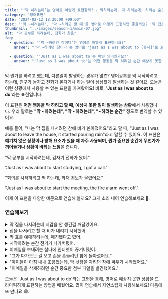 ```yaml
---
title: "‘막 하려는데’는 영어로 어떻게 표현할까? - 막하려는데, 딱 하려는데, 하려는 순간"
category: "영어표현"
date: "2024-02-12 18:20:00 +09:00"
desc: "'딱 ~하려는데', '막 ~하려고 할 때'를 영어로 어떻게 표현하면 좋을까요? '막 집을 나서려는데 비가 오기 시작했어.', '막 요리를 시작하려는데 친구가 놀러 왔어.' 등을 영어로 표현하는 법을 배워봅시다."
thumbnail: "../images/season-1/main-07.jpg"
alt: "막 공부를 하려는데, 전화가 왔음"
faq:
  - question: "'막 ~하려던 참이다'는 영어로 어떻게 표현하나요?"
    answer: "'막 ~하려던 참이다'는 영어로 'just as I was about to [동사]'로 표현할 수 있습니다. 이 표현은 어떤 일을 막 하려고 할 때 예상치 못한 일이 발생하는 상황을 나타냅니다. 예를 들어, '나는 막 집을 나서려던 참에 비가 쏟아졌어요'는 'Just as I was about to leave the house, it started pouring rain'으로 표현할 수 있습니다."

  - question: "'Just as I was about to'는 어떤 의미인가요?"
    answer: "'Just as I was about to'는 어떤 행동을 막 하려던 순간 예상치 못한 일이 발생했음을 나타내는 표현입니다. 계획이 방해받거나 상황이 갑자기 변할 때 주로 사용됩니다. 예를들어 'Just as I was about to send an email, the internet went down.'는 '이메일을 보내려는 찰나에 인터넷이 끊겨버렸어.'라는 의미입니다."
---
```


막 뭔가를 하려고 했는데, 다른일이 발생하는 경우가 많죠? 영어공부를 막 시작하려고 하는데, 친구가 놀자고 전화가 온다거나 하는 일이 심심찮게 발생하는 것 같아요. 오늘은 이런 상황에서 사용할 수 있는 표현을 가져왔어요! 바로, '**Just as I was about to do**'라는 표현입니다.

이 표현은 **어떤 행동을 막 하려고 할 때, 예상치 못한 일이 발생하는 상황**에서 사용합니다. 우리 말로는 **"막 ~하려는데", "딱 ~하려는데", "~하려는 순간"** 정도로 번역할 수 있어요.

예를 들어, "나는 막 집을 나서려던 참에 비가 쏟아졌어요"라고 할 때, "Just as I was about to leave the house, it started pouring rain"라고 말할 수 있어요. 이 표현은 **예기치 않은 상황이나 방해 요소가 있을 때 자주 사용되며, 뭔가 중요한 순간에 무언가가 끼어들거나 상황이 바뀌는 느낌**을 줍니다.

"막 공부를 시작하려는데, 갑자기 전화가 왔어."

"Just as I was about to start studying, I got a call."

"회의를 시작하려고 딱 하는데, 화재 경보가 울렸어요."

"Just as I was about to start the meeting, the fire alarm went off."

이제 이 표현을 다양한 예문으로 연습해 볼까요? 크게 소리 내어 연습해보세요 🚀.

### 연습해보기

<details>
  <summary>딱 집을 나서려는데 지갑을 안 챙긴걸 깨달았어요.</summary>
  <span>Just as I was about to leave the house, I realized I <a href="/blog/in-english/023.forget/">had forgotten</a> my wallet.</span>
</details>

<details>
 <summary>집을 나서려고 할 때 비가 내리기 시작했어.</summary>
  <span>Just as I was about to leave home, it started to rain.</span>
</details>

<details>
  <summary>막 표를 예매하려는데, 매진됐다고 떴어.
  </summary>
  <span>Just as I was about to book the tickets, it showed they were sold out.
  </span>
</details>

<details>
  <summary>시작하려는 순간 전기가 나가버렸어.
  </summary>
  <span>Just as I was about to start, the power went out.
  </span>
</details>

<details>
  <summary>이메일을 보내려는 찰나에 인터넷이 끊겨버렸어.
  </summary>
  <span>Just as I was about to send an email, the internet went down.
  </span>
</details>

<details>
<summary>"그가 다가오는 걸 보고 손을 흔들려던 참에 돌아섰어요."</summary>
<span>"I saw him coming toward me, and just as I was about to wave, he turned away."</span>
</details>

<details>
<summary>"아이들이 아침 내내 조용했는데, 막 낮잠을 자려던 참에 싸우기 시작했어요."</summary>
<span>"The kids were quiet all morning, but just as I was about to take a nap, they started fighting."</span>
</details>

<details>
<summary>"이메일을 삭제하려던 순간 중요한 첨부 파일을 발견했어요."</summary>
<span>"Just as I was about to delete the email, I <a href="/blog/in-english/061.notice/">noticed</a> an important attachment."</span>
</details>

오늘은 'Just as I was about to do'라는 표현을 통해, 영어로 예상치 못한 상황을 드라마틱하게 표현하는 방법을 배웠어요. 많이 연습해서 자연스럽게 사용해보세요! 다음에 또 만나요 😃.
